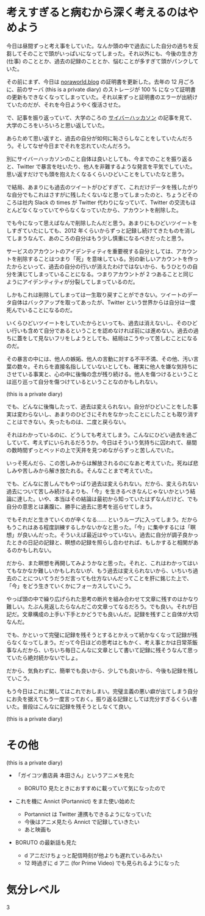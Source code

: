 # 考えすぎると病むから深く考えるのはやめよう
今日は昼間ずっと考え事をしていた。なんか頭の中で過去にした自分の過ちを反芻してそのことで頭がいっぱいになってしまった。それ以外にも、今後の生き方 (仕事) のこととか、過去の記録のこととか、悩むことが多すぎて頭がパンクしていた。

その前にまず、今日は [noraworld.blog](https://noraworld.blog) の証明書を更新した。去年の 12 月ごろに、前のサーバ (this is a private diary) のストレージが 100 % になって証明書の更新もできなくなってしまっていた。それ以来ずっと証明書のエラーが出続けていたのだが、それを今日ようやく復活させた。

で、記事を振り返っていて、大学のころの [サイバーハッカソン](https://noraworld.blog/cyber-hackathon-trolling-2016/) の記事を見て、大学のころをいろいろと思い返していた。

あらためて思い返すと、過去の自分が如何に恥さらしなことをしていたんだろう。そしてなぜ今日までそれを忘れていたんだろう。

別にサイバーハッカソンのこと自体は良いとしても、今までのことを振り返ると、Twitter で暴言を吐いたり、他人を非難するような発言を平気でしていた。思い返すだけでも頭を抱えたくなるくらいひどいことをしていたなと思う。

で結局、あまりにも過去のツイートがひどすぎて、これだけデータを残したがりな自分でもこれはさすがに残したくないなと思ってしまったのと、ちょうどそのころは社内 Slack の times が Twitter 代わりになっていて、Twitter の交流もほとんどなくなっていてやらなくなっていたから、アカウントを削除した。

でも今になって思えばなんで削除したんだと思う。あまりにもひどいツイートをしすぎていたにしても、2012 年くらいからずっと記録し続けてきたものを消してしまうなんて、あのころの自分はもう少し慎重になるべきだったと思う。

サービスのアカウントのアイデンティティを重要視する自分としては、アカウントを削除することはつまり「死」を意味している。別の新しいアカウントを作ったからといって、過去の自分の行いが消えたわけではないから、もうひとりの自分を演じてしまっていることになる。つまりアカウントが 2 つあることと同じようにアイデンティティが分裂してしまっているのだ。

しかもこれは削除してしまっては一生取り戻すことができない。ツイートのデータ自体はバックアップを取ってあったが、Twitter という世界からは自分は一度死んでいることになるのだ。

いくらひどいツイートをしていたからといっても、過去は消えないし、そのひどい行いも含めて自分であるということを認めなければ前には進めない。過去の過ちに蓋をして見ないフリをしようとしても、結局はこうやって苦しむことになるのだ。

その暴言の中には、他人の嫉妬、他人の言動に対する不平不満、その他、汚い言葉の数々。それらを直接名指ししていないとしても、確実に他人を嫌な気持ちにさせている事実と、心の中に後悔の念が残り続ける。他人を傷つけるということは巡り巡って自分を傷つけているということなのかもしれない。

 (this is a private diary) 

でも、どんなに後悔したって、過去は変えられない。自分がひどいことをした事実は変わらないし、あまりのひどさにそれをなかったことにしたことも取り消すことはできない。失ったものは、二度と戻らない。

それはわかっているのに、どうしても考えてしまう。こんなにひどい過去を過ごしていて、考えずにいられるだろうか。今日はそういう気持ちに囚われて、昼間の数時間ずっとベッドの上で天井を見つめながらずっと苦しんでいた。

いっそ死んだら、この苦しみからは解放されるのになあと考えていた。死ねば悲しみや苦しみから解き放たれる。そんなことまで考えていた。

でも、どんなに苦しんでもやっぱり過去は変えられない。だから、変えられない過去について苦しみ続けるよりも、「今」を生きるべきなんじゃないかという結論に達した。いや、本当はその結論は最初から知っていたはずなんだけど、でも自分の意思とは裏腹に、勝手に過去に思考を巡らせてしまう。

でもそれだと生きていくのが辛くなる...... というループに入ってしまう。だからもうこれはある程度訓練するしかないかなと思った。「今」に集中するには「瞑想」が良いんだった。そういえば最近はやっていない。過去に自分が調子良かったときの日記の記録と、瞑想の記録を照らし合わせれば、もしかすると相関があるのかもしれない。

だから、また瞑想を再開してみようかなと思った。それと、これはわかってはいてもなかなか難しいかもしれないが、もう過去は変えられないから、いちいち過去のことについてうだうだ言っても仕方ないんだってことを肝に銘じた上で、「今」をどう生きていくかにフォーカスしていこう。

やっぱ頭の中で繰り広げられた思考の断片を組み合わせて文章に残すのはかなり難しい。たぶん見返したらなんだこの文章ってなるだろう。でも良い。それが日記だ。文章構成の上手い下手とかどうでも良いんだ。記録を残すこと自体が大切なんだ。

でも、かといって完璧に記録を残そうとするとかえって続かなくなって記録が残らなくなってしまう。だって今日ほどの思考はともかく、考え事とかは日常茶飯事なんだから、いちいち毎日こんなに文章として書いて記録に残そうなんて思っていたら絶対続かないでしょ。

だから、気負わずに、簡単でも良いから、少しでも良いから、今後も記録を残していこう。

もう今日はこれに関してはこれでおしまい。完璧主義の悪い癖が出てしまう自分にお灸を据えてもう一度言っておく。振り返る記録としては充分すぎるくらい書いた。普段はこんなに記録を残そうとしなくて良い。

 (this is a private diary) 



# その他
 (this is a private diary) 

- 「ガイコツ書店員 本田さん」というアニメを見た
  - BORUTO 見たときにおすすめに載っていて気になったので
  
- これを機に Annict (Portannict) をまた使い始めた
  - Portannict は Twitter 連携もできるようになっていた
  - 今後はアニメ見たら Annict で記録していきたい
  - あと映画も
- BORUTO の最新話も見た
  - d アニだけちょっと配信時刻が他よりも遅れているみたい
  - 12 時過ぎに d アニ (for Prime Video) でも見られるようになった



# 気分レベル
3
